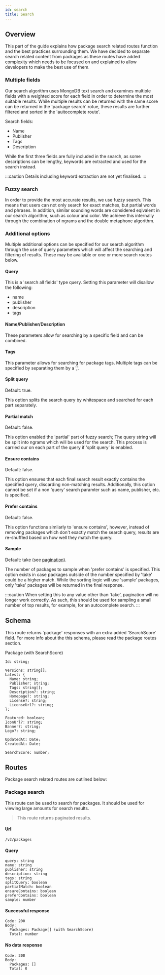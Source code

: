 ```yaml
---
id: search
title: Search
---
```


## Overview
This part of the guide explains how package search related routes function and the best practices surrounding them. We have decided to separate search related content from packages as these routes have added complexity which needs to be focused on and explained to allow developers to make the best use of them.

### Multiple fields
Our search algorithm uses MongoDB text search and examines multiple fields with a weighted score for each field in order to determine the most suitable results. While multiple results can be returned with the same score can be returned in the 'package search' rotue, these results are further filtered and sorted in the 'auitocomplete route'.

Search fields:
- Name
- Publisher
- Tags
- Description

While the first three fields are fully included in the search, as some descriptions can be lengthy, keywords are extracted and used for the search instead.

:::caution
Details including keyword extraction are not yet finalised.
:::

### Fuzzy search
In order to provide the most accurate results, we use fuzzy search. This means that users can not only search for exact matches, but partial words and phrases. In addition, similar sounding words are considered eqivalent in our search algorithm, such as colour and color. We achieve this internally through the combination of ngrams and the double metaphone algorithm.

### Additional options
Multiple additional options can be specified for our search algorithm through the use of query parameters which will affect the searching and filtering of results. These may be available or one or more search routes below.

#### Query
This is a 'search all fields' type query. Setting this parameter will disallow the following:
- name
- publisher
- description
- tags

#### Name/Publisher/Description
These parameters allow for searching by a specific field and can be combined.

#### Tags
This parameter allows for searching for package tags. Multiple tags can be specified by separating them by a ','.

#### Split query
Default: true.

This option splits the search query by whitespace and searched for each part separately.

#### Partial match
Default: false.

This option enabled the 'partial' part of fuzzy search; The query string will be split into ngrams which will be used for the search. This process is carried our on each part of the query if 'split query' is enabled.

#### Ensure contains
Default: false.

This option ensures that each final search result exactly contains the specified query, discarding non-matching results. Additionally, this option cannot be set if a non 'query' search paramter such as name, publisher, etc. is specified.

#### Prefer contains
Default: false.

This option functions similarly to 'ensure contains', however, instead of removing packages which don't exactly match the search query, results are re-shuffled based on how well they match the query.

#### Sample
Default: take (see [pagination](/docs/introduction#pagination)).

The number of packages to sample when 'prefer contains' is specified. This option exists in case packages outside of the number specified by 'take' could be a higher match. While the sorting logic will use 'sample' packages, only 'take' packages will be returned in the final response.

:::caution
When setting this to any value other than 'take', pagination will no longer work correctly. As such, this should be used for sampling a small number of top results, for example, for an autocomplete search.
:::

## Schema
This route returns 'package' responses with an extra added 'SearchScore' field. For more info about the this schema, please read the package routes section.

Package (with SearchScore)
```
Id: string;

Versions: string[];
Latest: {
  Name: string;
  Publisher: string;
  Tags: string[];
  Description?: string;
  Homepage?: string;
  License?: string;
  LicenseUrl?: string;
};

Featured: boolean;
IconUrl?: string;
Banner?: string;
Logo?: string;

UpdatedAt: Date;
CreatedAt: Date;

SearchScore: number;
```

## Routes
Package search related routes are outlined below:

### Package search
This route can be used to search for packages. It should be used for viewing large amounts for search results.

> This route returns paginated results.

#### Url
`/v2/packages`

#### Query
```
query: string
name: string
publisher: string
description: string
tags: string
splitQuery: boolean
partialMatch: boolean
ensureContains: boolean
preferContains: boolean
sample: number
```

#### Successful response
```
Code: 200
Body:
  Packages: Package[] (with SearchScore)
  Total: number
```

#### No data response
```
Code: 200
Body:
  Packages: []
  Total: 0
```
